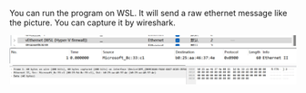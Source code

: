 
You can run the program on WSL. It will send a raw ethernet
message like the picture. You can capture it by wireshark.

![image](pic3.png)
![image](pic.png)
![image](pic2.png)
